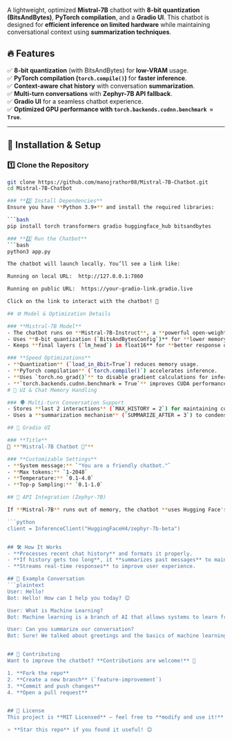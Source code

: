 A lightweight, optimized **Mistral-7B** chatbot with **8-bit quantization (BitsAndBytes)**, **PyTorch compilation**, and a **Gradio UI**. This chatbot is designed for **efficient inference on limited hardware** while maintaining conversational context using **summarization techniques**.

## 🔥 Features
✅ **8-bit quantization** (with BitsAndBytes) for **low-VRAM** usage.  
✅ **PyTorch compilation (`torch.compile()`)** for **faster inference**.  
✅ **Context-aware chat history** with conversation **summarization**.  
✅ **Multi-turn conversations** with **Zephyr-7B API fallback**.  
✅ **Gradio UI** for a seamless chatbot experience.  
✅ **Optimized GPU performance with `torch.backends.cudnn.benchmark = True`**.  

---

## 📌 Installation & Setup

### **1️⃣ Clone the Repository**
```bash
git clone https://github.com/manojrathor08/Mistral-7B-Chatbot.git
cd Mistral-7B-Chatbot

### **2️⃣ Install Dependencies**
Ensure you have **Python 3.9+** and install the required libraries:

```bash
pip install torch transformers gradio huggingface_hub bitsandbytes

### **3️⃣ Run the Chatbot**
```bash
python3 app.py

The chatbot will launch locally. You’ll see a link like:

Running on local URL:  http://127.0.0.1:7860

Running on public URL:  https://your-gradio-link.gradio.live

Click on the link to interact with the chatbot! 🚀

## ⚙️ Model & Optimization Details

### **Mistral-7B Model**
- The chatbot runs on **Mistral-7B-Instruct**, a **powerful open-weight LLM**.
- Uses **8-bit quantization (`BitsAndBytesConfig`)** for **lower memory usage**.
- Keeps **final layers (`lm_head`) in float16** for **better response quality**.

### **Speed Optimizations**
- **Quantization** (`load_in_8bit=True`) reduces memory usage.
- **PyTorch compilation** (`torch.compile()`) accelerates inference.
- **Uses `torch.no_grad()`** to disable gradient calculations for inference.
- **`torch.backends.cudnn.benchmark = True`** improves CUDA performance.
# 🎨 UI & Chat Memory Handling

### 🗣️ Multi-turn Conversation Support
- Stores **last 2 interactions** (`MAX_HISTORY = 2`) for maintaining context.
- Uses a **summarization mechanism** (`SUMMARIZE_AFTER = 3`) to condense long conversations.

## 💬 Gradio UI

### **Title**  
📝 **"Mistral-7B Chatbot 🤖"**

### **Customizable Settings**
- **System message:** `"You are a friendly chatbot."`
- **Max tokens:** `1-2048`
- **Temperature:** `0.1-4.0`
- **Top-p Sampling:** `0.1-1.0`

## 🔗 API Integration (Zephyr-7B)

If **Mistral-7B** runs out of memory, the chatbot **uses Hugging Face's Zephyr-7B API** as a fallback.

```python
client = InferenceClient("HuggingFaceH4/zephyr-7b-beta")


## 🛠️ How It Works
- **Processes recent chat history** and formats it properly.
- **If history gets too long**, it **summarizes past messages** to maintain context.
- **Streams real-time responses** to improve user experience.

## 📜 Example Conversation
```plaintext
User: Hello!  
Bot: Hello! How can I help you today? 😊  

User: What is Machine Learning?  
Bot: Machine learning is a branch of AI that allows systems to learn from data without being explicitly programmed...  

User: Can you summarize our conversation?  
Bot: Sure! We talked about greetings and the basics of machine learning.  


## 📌 Contributing
Want to improve the chatbot? **Contributions are welcome!** 🚀

1. **Fork the repo**  
2. **Create a new branch** (`feature-improvement`)  
3. **Commit and push changes**  
4. **Open a pull request**  


## 📜 License
This project is **MIT Licensed** – feel free to **modify and use it!**  

⭐ **Star this repo** if you found it useful! 😊
